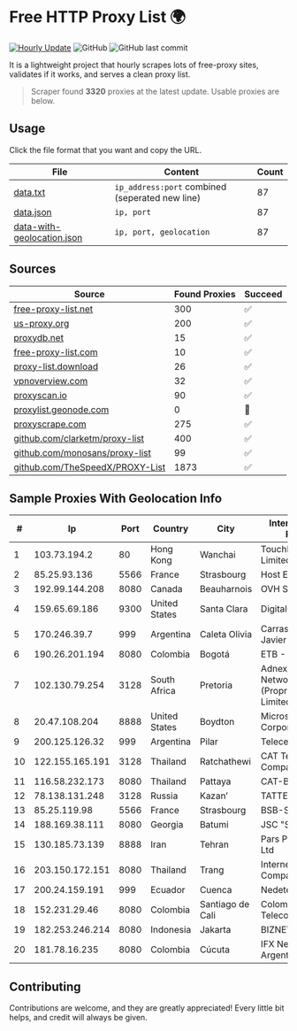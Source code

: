 
# Free HTTP Proxy List 🌍

[![Hourly Update](https://github.com/mertguvencli/http-proxy-list/actions/workflows/main.yml/badge.svg?branch=main)](https://github.com/mertguvencli/http-proxy-list/actions/workflows/main.yml)
![GitHub](https://img.shields.io/github/license/mertguvencli/http-proxy-list)
![GitHub last commit](https://img.shields.io/github/last-commit/mertguvencli/http-proxy-list)

It is a lightweight project that hourly scrapes lots of free-proxy sites, validates if it works, and serves a clean proxy list.


> Scraper found **3320** proxies at the latest update. Usable proxies are below.

## Usage

Click the file format that you want and copy the URL.


|File|Content|Count|
|----|-------|-----|
|[data.txt](https://raw.githubusercontent.com/mertguvencli/http-proxy-list/main/proxy-list/data.txt)|`ip_address:port` combined (seperated new line)|87|
|[data.json](https://raw.githubusercontent.com/mertguvencli/http-proxy-list/main/proxy-list/data.json)|`ip, port`|87|
|[data-with-geolocation.json](https://raw.githubusercontent.com/mertguvencli/http-proxy-list/main/proxy-list/data-with-geolocation.json)|`ip, port, geolocation`|87|

## Sources

|Source|Found Proxies|Succeed|
|------|-------------|-------|
|[free-proxy-list.net](https://free-proxy-list.net)|300|✅|
|[us-proxy.org](https://www.us-proxy.org)|200|✅|
|[proxydb.net](http://proxydb.net)|15|✅|
|[free-proxy-list.com](https://free-proxy-list.com/?page=&port=&type%5B%5D=http&type%5B%5D=https&up_time=0&search=Search)|10|✅|
|[proxy-list.download](https://www.proxy-list.download/HTTP)|26|✅|
|[vpnoverview.com](https://vpnoverview.com/privacy/anonymous-browsing/free-proxy-servers)|32|✅|
|[proxyscan.io](https://www.proxyscan.io)|90|✅|
|[proxylist.geonode.com](https://proxylist.geonode.com/api/proxy-list?limit=300&page=1&sort_by=lastChecked&sort_type=desc&protocols=http,https)|0|🚫|
|[proxyscrape.com](https://api.proxyscrape.com/v2/?request=displayproxies&protocol=http&timeout=10000&country=all&ssl=all&anonymity=all)|275|✅|
|[github.com/clarketm/proxy-list](https://raw.githubusercontent.com/clarketm/proxy-list/master/proxy-list-raw.txt)|400|✅|
|[github.com/monosans/proxy-list](https://raw.githubusercontent.com/monosans/proxy-list/main/proxies/http.txt)|99|✅|
|[github.com/TheSpeedX/PROXY-List](https://raw.githubusercontent.com/TheSpeedX/PROXY-List/master/http.txt)|1873|✅|


## Sample Proxies With Geolocation Info

|#|Ip|Port|Country|City|Internet Service Provider|
|-|--|----|-------|----|-------------------------|
|1|103.73.194.2|80|Hong Kong|Wanchai|TouchPal HK Co., Limited|
|2|85.25.93.136|5566|France|Strasbourg|Host Europe GmbH|
|3|192.99.144.208|8080|Canada|Beauharnois|OVH SAS|
|4|159.65.69.186|9300|United States|Santa Clara|DigitalOcean, LLC|
|5|170.246.39.7|999|Argentina|Caleta Olivia|Carrasco Leonardo Javier|
|6|190.26.201.194|8080|Colombia|Bogotá|ETB - Colombia|
|7|102.130.79.254|3128|South Africa|Pretoria|Adnexus Celerity Networks (Proprietary) Limited|
|8|20.47.108.204|8888|United States|Boydton|Microsoft Corporation|
|9|200.125.126.32|999|Argentina|Pilar|Telecentro S.A.|
|10|122.155.165.191|3128|Thailand|Ratchathewi|CAT Telecom Public Company Limited|
|11|116.58.232.173|8080|Thailand|Pattaya|CAT-BB|
|12|78.138.131.248|3128|Russia|Kazan’|TATTELECOM|
|13|85.25.119.98|5566|France|Strasbourg|BSB-SERVICE|
|14|188.169.38.111|8080|Georgia|Batumi|JSC "Silknet"|
|15|130.185.73.139|8888|Iran|Tehran|Pars Parva System Ltd|
|16|203.150.172.151|8080|Thailand|Trang|Internet Thailand Company Ltd.|
|17|200.24.159.191|999|Ecuador|Cuenca|Nedetel S.A.|
|18|152.231.29.46|8080|Colombia|Santiago de Cali|Colombiatel Telecomunicaciones|
|19|182.253.246.214|8080|Indonesia|Jakarta|BIZNET|
|20|181.78.16.235|8080|Colombia|Cúcuta|IFX Networks Argentina S.R.L|



## Contributing

Contributions are welcome, and they are greatly appreciated! Every
little bit helps, and credit will always be given.

